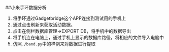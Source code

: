 ##小米手环数据分析
1. 将手环通过Gadgetbridge这个APP连接到测试用的手机上
2. 通过点击刷新来获取活动数据。
3. 点击在侧栏数据库管理->EXPORT DB，将手机中的数据导出
4. 将手机连在电脑上，通过手机上显示的数据库路径，将相应的文件导入电脑中
5. 仿照`./band.py`中的样例来对数据进行提取
